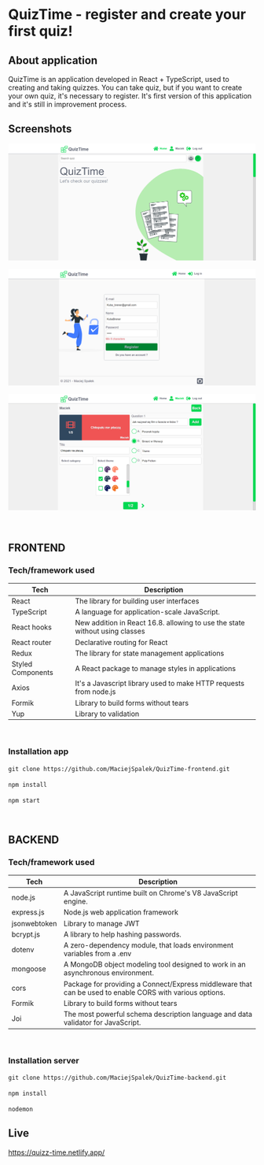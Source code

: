 # QuizTime - register and create your first quiz!

## About application

QuizTime is an application developed in React + TypeScript, used to creating and taking quizzes.
You can take quiz, but if you want to create your own quiz, it's necessary to register. It's first version of this application and it's still in improvement process.

## Screenshots

![Screenshot](src/assets/ReadmePhoto.png)

![Screenshot](src/assets/RegistrationPhoto.png)

![Screenshot](src/assets/AddingPanelPhoto.png)

&nbsp;

## FRONTEND

### Tech/framework used

| Tech              | Description                                                                 |
| ----------------- | --------------------------------------------------------------------------- |
| React             | The library for building user interfaces                                    |
| TypeScript        | A language for application-scale JavaScript.                                |
| React hooks       | New addition in React 16.8. allowing to use the state without using classes |
| React router      | Declarative routing for React                                               |
| Redux             | The library for state management applications                               |
| Styled Components | A React package to manage styles in applications                            |
| Axios             | It's a Javascript library used to make HTTP requests from node.js           |
| Formik            | Library to build forms without tears                                        |
| Yup               | Library to validation                                                       |

&nbsp;

### Installation app

```
git clone https://github.com/MaciejSpalek/QuizTime-frontend.git

npm install

npm start
```

&nbsp;

## BACKEND

### Tech/framework used 

| Tech         | Description                                                                                              |
| - | - |
| node.js      | A JavaScript runtime built on Chrome's V8 JavaScript engine.                                             |
| express.js   | Node.js web application framework                                                                        |
| jsonwebtoken | Library to manage JWT                                                                                    |
| bcrypt.js    | A library to help hashing passwords.                                                                     |
| dotenv       | A zero-dependency module, that loads environment variables from a .env                                   |
| mongoose     | A MongoDB object modeling tool designed to work in an asynchronous environment.                          |
| cors         | Package for providing a Connect/Express middleware that can be used to enable CORS with various options. |
| Formik       | Library to build forms without tears                                                                     |
| Joi          | The most powerful schema description language and data validator for JavaScript.                         |

&nbsp;

### Installation server

```
git clone https://github.com/MaciejSpalek/QuizTime-backend.git

npm install

nodemon
```

## Live

https://quizz-time.netlify.app/

